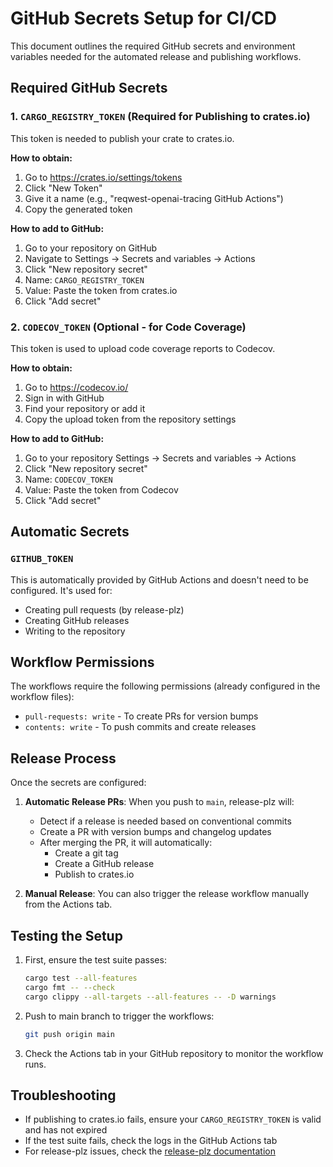# GitHub Secrets Setup for CI/CD

This document outlines the required GitHub secrets and environment variables needed for the automated release and publishing workflows.

## Required GitHub Secrets

### 1. `CARGO_REGISTRY_TOKEN` (Required for Publishing to crates.io)

This token is needed to publish your crate to crates.io.

**How to obtain:**
1. Go to https://crates.io/settings/tokens
2. Click "New Token"
3. Give it a name (e.g., "reqwest-openai-tracing GitHub Actions")
4. Copy the generated token

**How to add to GitHub:**
1. Go to your repository on GitHub
2. Navigate to Settings → Secrets and variables → Actions
3. Click "New repository secret"
4. Name: `CARGO_REGISTRY_TOKEN`
5. Value: Paste the token from crates.io
6. Click "Add secret"

### 2. `CODECOV_TOKEN` (Optional - for Code Coverage)

This token is used to upload code coverage reports to Codecov.

**How to obtain:**
1. Go to https://codecov.io/
2. Sign in with GitHub
3. Find your repository or add it
4. Copy the upload token from the repository settings

**How to add to GitHub:**
1. Go to your repository Settings → Secrets and variables → Actions
2. Click "New repository secret"
3. Name: `CODECOV_TOKEN`
4. Value: Paste the token from Codecov
5. Click "Add secret"

## Automatic Secrets

### `GITHUB_TOKEN`

This is automatically provided by GitHub Actions and doesn't need to be configured. It's used for:
- Creating pull requests (by release-plz)
- Creating GitHub releases
- Writing to the repository

## Workflow Permissions

The workflows require the following permissions (already configured in the workflow files):
- `pull-requests: write` - To create PRs for version bumps
- `contents: write` - To push commits and create releases

## Release Process

Once the secrets are configured:

1. **Automatic Release PRs**: When you push to `main`, release-plz will:
   - Detect if a release is needed based on conventional commits
   - Create a PR with version bumps and changelog updates
   - After merging the PR, it will automatically:
     - Create a git tag
     - Create a GitHub release
     - Publish to crates.io

2. **Manual Release**: You can also trigger the release workflow manually from the Actions tab.

## Testing the Setup

1. First, ensure the test suite passes:
   ```bash
   cargo test --all-features
   cargo fmt -- --check
   cargo clippy --all-targets --all-features -- -D warnings
   ```

2. Push to main branch to trigger the workflows:
   ```bash
   git push origin main
   ```

3. Check the Actions tab in your GitHub repository to monitor the workflow runs.

## Troubleshooting

- If publishing to crates.io fails, ensure your `CARGO_REGISTRY_TOKEN` is valid and has not expired
- If the test suite fails, check the logs in the GitHub Actions tab
- For release-plz issues, check the [release-plz documentation](https://release-plz.ieni.dev/)